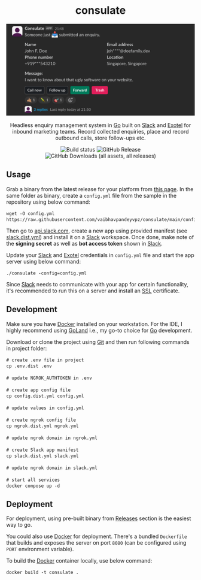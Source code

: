 <h1 align="center">consulate</h1>

[![Screenshot](https://raw.githubusercontent.com/vaibhavpandeyvpz/consulate/main/screenshot.png)](https://raw.githubusercontent.com/vaibhavpandeyvpz/consulate/main/screenshot.png)

<p align="center">
Headless enquiry management system in <a href="https://go.dev/">Go</a> built on <a href="https://slack.com/intl/en-in/">Slack</a> and <a href="https://exotel.com/">Exotel</a> for inbound marketing teams.
Record collected enquiries, place and record outbound calls, store follow-ups etc.
</p>

<p align="center">
<img alt="Build status" src="https://github.com/vaibhavpandeyvpz/consulate/workflows/Release/badge.svg">
<img alt="GitHub Release" src="https://img.shields.io/github/v/release/vaibhavpandeyvpz/consulate">
<img alt="GitHub Downloads (all assets, all releases)" src="https://img.shields.io/github/downloads/vaibhavpandeyvpz/consulate/total">
</p>

## Usage

Grab a binary from the latest release for your platform from [this page](https://github.com/vaibhavpandeyvpz/consulate/releases/latest).
In the same folder as binary, create a `config.yml` file from the sample in the repository using below command:

```shell
wget -O config.yml https://raw.githubusercontent.com/vaibhavpandeyvpz/consulate/main/config.dist.yml
```

Then go to [api.slack.com](https://api.slack.com/), create a new app using provided manifest (see [slack.dist.yml](slack.dist.yml)) and install it on a [Slack](https://slack.com/intl/en-in/) workspace.
Once done, make note of the **signing secret** as well as **bot access token** shown in [Slack](https://slack.com/intl/en-in/).

Update your [Slack](https://slack.com/intl/en-in/) and [Exotel](https://exotel.com/) credentials in `config.yml` file and start the app server using below command:

```shell
./consulate -config=config.yml
```

Since [Slack](https://slack.com/intl/en-in/) needs to communicate with your app for certain functionality, it's recommended to run this on a server and install an [SSL](https://letsencrypt.org/) certificate.

## Development

Make sure you have [Docker](https://www.docker.com/) installed on your workstation.
For the IDE, I highly recommend using [GoLand](https://www.jetbrains.com/go/) i.e., my go-to choice for [Go](https://go.dev) development.

Download or clone the project using [Git](https://git-scm.com/) and then run following commands in project folder:

```shell
# create .env file in project
cp .env.dist .env

# update NGROK_AUTHTOKEN in .env

# create app config file
cp config.dist.yml config.yml

# update values in config.yml

# create ngrok config file
cp ngrok.dist.yml ngrok.yml

# update ngrok domain in ngrok.yml

# create Slack app manifest
cp slack.dist.yml slack.yml

# update ngrok domain in slack.yml

# start all services
docker compose up -d
```

## Deployment

For deployment, using pre-built binary from [Releases](https://github.com/vaibhavpandeyvpz/consulate/releases) section is the easiest way to go.

You could also use [Docker](https://www.docker.com/) for deployment. There's a bundled `Dockerfile` that builds and exposes the server on port `8080` (can be configured using `PORT` environment variable).

To build the [Docker](https://www.docker.com/) container locally, use below command:

```shell
docker build -t consulate .
```

